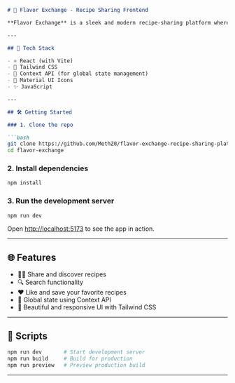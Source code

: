 ```markdown
# 🍲 Flavor Exchange - Recipe Sharing Frontend

**Flavor Exchange** is a sleek and modern recipe-sharing platform where users can browse, share, and discover new recipes. This is the **frontend** of the application, built using **React**, powered by **Vite**, and styled with **Tailwind CSS**. We use **Context API** for state management and **Material UI** for icons.

---

## 🚀 Tech Stack

- ⚛️ React (with Vite)
- 🎨 Tailwind CSS
- 🧠 Context API (for global state management)
- 🧩 Material UI Icons
- ✨ JavaScript

---

## 🛠️ Getting Started

### 1. Clone the repo

```bash
git clone https://github.com/MethZ0/flavor-exchange-recipe-sharing-platform.git
cd flavor-exchange
```

### 2. Install dependencies

```bash
npm install
```

### 3. Run the development server

```bash
npm run dev
```

Open [http://localhost:5173](http://localhost:5173) to see the app in action.

---

## 🌐 Features

- 🧑‍🍳 Share and discover recipes
- 🔍 Search functionality
- ❤️ Like and save your favorite recipes
- 🧠 Global state using Context API
- 💅 Beautiful and responsive UI with Tailwind CSS

---

## 🧾 Scripts

```bash
npm run dev       # Start development server
npm run build     # Build for production
npm run preview   # Preview production build
```

---
